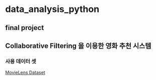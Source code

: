 # data_analysis_python

## final project

## Collaborative Filtering 을 이용한 영화 추천 시스템

### 사용 데이터 셋

[MovieLens Dataset](https://grouplens.org/datasets/movielens/latest/)

